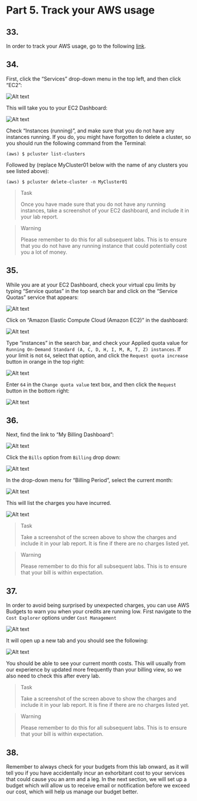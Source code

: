 # Part 5. Track your AWS usage

## 33.
In order to track your AWS usage, go to the following [link](https://console.aws.amazon.com).

## 34.
First, click the “Services” drop-down menu in the top left, and then click “EC2”: 

![Alt text](image.png)

This will take you to your EC2 Dashboard:

![Alt text](image-1.png)

Check “Instances (running)”, and make sure that you do not have any instances running. If you do, you might have forgotten to delete a cluster, so you should run the following command from the Terminal:

```shell
(aws) $ pcluster list-clusters
```

Followed by (replace MyCluster01 below with the name of any clusters you see listed above):

```shell
(aws) $ pcluster delete-cluster -n MyCluster01
```

> <p class="task"> Task
>
> Once you have made sure that you do not have any running instances, take a screenshot of your EC2 dashboard, and include it in your lab report. 
> 

> <p class="warn"> Warning
> 
> Please remember to do this for all subsequent labs. This is to ensure that you do not have any running instance that could potentially cost you a lot of money.


## 35.
While you are at your EC2 Dashboard, check your virtual cpu limits by typing “Service quotas” in the top search bar and click on the “Service Quotas” service that appears:

![Alt text](image-2.png)

Click on “Amazon Elastic Compute Cloud (Amazon EC2)” in the dashboard:

![Alt text](image-3.png)

Type “instances” in the search bar, and check your Applied quota value for `Running On-Demand Standard (A, C, D, H, I, M, R, T, Z) instances`. If your limit is not `64`, select that option, and click the `Request quota increase` button in orange in the top right:

![Alt text](image-4.png)

Enter `64` in the `Change quota value` text box, and then click the `Request` button in the bottom right:

![Alt text](image-5.png)

## 36.
Next, find the link to “My Billing Dashboard”:

![Alt text](image-6.png)

Click the `Bills` option from `Billing` drop down:

![Alt text](image-7.png)

In the drop-down menu for “Billing Period”, select the current month:

![Alt text](image-8.png)

This will list the charges you have incurred.

![Alt text](image-24.png)

> <p class="task"> Task
>
> Take a screenshot of the screen above to show the charges and include it in your lab report. It is fine if there are no charges listed yet.

> <p class="warn"> Warning
> 
> Please remember to do this for all subsequent labs. This is to ensure that your bill is within expectation.

## 37.
In order to avoid being surprised by unexpected charges, you can use AWS Budgets to warn you when your credits are running low. First navigate to the `Cost Explorer` options under `Cost Management`

![Alt text](image-9.png)

It will open up a new tab and you should see the following:

![Alt text](image-10.png)

You should be able to see your current month costs. This will usually from our experience by updated more frequently than your billing view, so we also need to check this after every lab.

> <p class="task"> Task
>
> Take a screenshot of the screen above to show the charges and include it in your lab report. It is fine if there are no charges listed yet.

> <p class="warn"> Warning
> 
> Please remember to do this for all subsequent labs. This is to ensure that your bill is within expectation.


## 38.
Remember to always check for your budgets from this lab onward, as it will tell you if you have accidentally incur an exhorbitant cost to your services that could cause you an arm and a leg. In the next section, we will set up a budget which will allow us to receive email or notification before we exceed our cost, which will help us manage our budget better.
